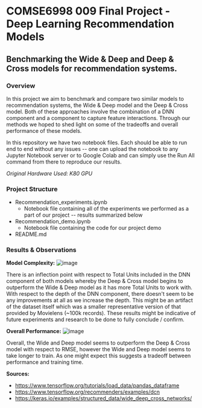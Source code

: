 # COMSE6998 009 Final Project - Deep Learning Recommendation Models 
## Benchmarking the Wide & Deep and Deep & Cross models for recommendation systems.

### Overview

In this project we aim to benchmark and compare two similar models to recommendation systems, the Wide & Deep model and the Deep & Cross model. Both of these approaches involve the combination of a DNN component and a component to capture feature interactions. Through our methods we hoped to shed light on some of the tradeoffs and overall performance of these models.

In this repository we have two notebook files. Each should be able to run end to end without any issues -- one can upload the notebook to any Jupyter Notebook server or to Google Colab and can simply use the Run All command from there to reproduce our results.

*Original Hardware Used: K80 GPU*

### Project Structure
* Recommendation_experiments.ipynb
  * Notebook file containing all of the experiments we performed as a part of our project -- results summarized below
* Recommendation_demo.ipynb 
  * Notebook file containing the code for our project demo
* README.md

### Results & Observations

**Model Complexity:**
![image](https://user-images.githubusercontent.com/11566480/167333277-6d556095-f12b-4a31-b155-c0f3289a7935.png)

There is an inflection point with respect to Total Units included in the DNN component of both models whereby the Deep & Cross model begins to outperform the Wide & Deep model as it has more Total Units to work with. With respect to the depth of the DNN component, there doesn't seem to be any improvements at all as we increase the depth. This might be an artifact of the dataset itself which was a smaller representative version of that provided by Movielens (~100k records). These results might be indicative of future experiments and research to be done to fully conclude / confirm.


**Overall Performance:**
![image](https://user-images.githubusercontent.com/11566480/167333572-dafb0fc6-3c18-4bd3-9262-92e0553d02df.png)

Overall, the Wide and Deep model seems to outperform the Deep & Cross model with respect to RMSE, however the Wide and Deep model seems to take longer to train. As one might expect this suggests a tradeoff between performance and training time.

**Sources:** 
- https://www.tensorflow.org/tutorials/load_data/pandas_dataframe
- https://www.tensorflow.org/recommenders/examples/dcn 
- https://keras.io/examples/structured_data/wide_deep_cross_networks/ 
